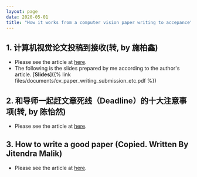 ```yaml
---
layout: page
data: 2020-05-01
title: "How it works from a computer vision paper writing to accepance"
---
```


## 1. 计算机视觉论文投稿到接收(转, by 施柏鑫)
- Please see the article at [here](http://deeplearningresource.com/2020/04/18/1310/). 
- The following is the slides prepared by me according to the author's article. [**Slides**]({% link files/documents/cv_paper_writing_submission_etc.pdf %})

## 2. 和导师一起赶文章死线（Deadline）的十大注意事项(转, by 陈怡然)
- Please see the article at [here](http://www.tcse.cn/~wsdou/advice/deadline-chen.pdf).

## 3. How to write a good paper (Copied. Written By Jitendra Malik)
- Please see the article at [here](https://www.cc.gatech.edu/~parikh/citizenofcvpr/static/slides/malik_write_good_paper.pdf).
